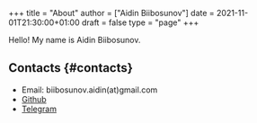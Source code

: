 +++
title = "About"
author = ["Aidin Biibosunov"]
date = 2021-11-01T21:30:00+01:00
draft = false
type = "page"
+++

Hello! My name is Aidin Biibosunov.


## Contacts {#contacts}

-   Email: biibosunov.aidin(at)gmail.com
-   [Github](https://github.com/aidinbii)
-   [Telegram](https://t.me/aidinbii)
